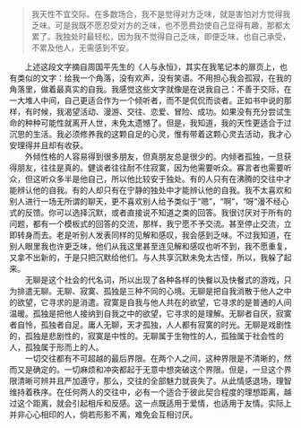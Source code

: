 
> 我天性不宜交际。在多数场合，我不是觉得对方乏味，就是害怕对方觉得我乏味。可是我既不愿忍受对方的乏味，也不愿费劲使自己显得有趣，那都太累了。我独处时最轻松，因为我不觉得自己乏味，即便乏味，也自己承受，不累及他人，无需感到不安。

&nbsp;&nbsp;&nbsp;&nbsp;&nbsp;&nbsp;&nbsp;上述这段文字摘自周国平先生的《人与永恒》，其实在我笔记本的扉页上，也有类似的文字：给我一个角落，没有欢声，没有笑语。不用担心我会孤寂，在我的角落里，做着最真实的自我。我感觉这些文字就像是在说我自己：不善于交际，在一大堆人中间，自己更适合作为一个倾听者，而不是侃侃而谈者。正如书中说的那样，有时候，我渴望活动、漫游、交往、恋爱、冒险、成功。如果没有充分尝试生命的种种可能性就离开人世，未免太遗憾了。但是，我知道，我的天性更适合于过沉思的生活。我必须修养我的这颗自足的心灵，惟有带着这颗心灵去活动，我才心安理得并且却有收获。<br>
　　外倾性格的人容易得到很多朋友，但真朋友总是很少的。内倾者孤独，一旦获得朋友，往往是真的。健谈者往往耐不住寂寞，因为他需要听众。寡言者也需要听众，但这听众多半是他自己，所以他比较安于独处。有的人只有在沸腾的交往中才能辨认他的自我。有的人却只有在宁静的独处中才能辨认他的自我。我不太喜欢和别人进行一场无所谓的聊天，更不喜欢别人给予类似于“嗯”，“啊”，“呀”漫不经心式的反馈。你可以选择沉默，或者直接说不知道之类的回答。我很讨厌对于所有的问题，都有一个模板式的回答的交流，那样，我宁愿不予交流。甚至停止交流，立即转身而去。老是听别人发表同样的见解和感叹，我会感到乏味。不过我知道，在别人眼里我也许更乏味，他们从我这里甚至连见解和感叹也听不到，我不愿重复，又拿不出新的，于是只把沉默给他们。与人共享沉默未免太古怪，所以，我躲了起来。<br>
　　无聊是这个社会的代名词，所以出现了各种各样的快餐以及快餐式的游戏，只为排遣无聊。无聊、寂寞、孤独是三种不同的心境。无聊是把自我消散于他人之中的欲望，它寻求的是消遣。寂寞是自我与他人共在的欲望，它寻求的是普通的人间温暖。孤独是把他人接纳到自我之中的欲望，它寻求的是理解。无聊者自厌，寂寞者自怜，孤独者自足。庸人无聊，天才孤独，人人都有寂寞的时光。无聊是戏剧性的，孤独是悲剧性的，寂寞是中性的。无聊属于生物性的人，孤独属于社会性的人，孤独属于形而上的人。<br>
　　一切交往都有不可超越的最后界限。在两个人之间，这种界限是不清晰的，然而又是确定的。一切麻烦和冲突都起于无意中想突破这个界限。但是，一旦这个界限清晰可辨并且严加遵守，那么，交往的全部魅力就丧失了。从此情感退场，理智维持着秩序。在任何两人的交往中，必有一个适合于彼此契合程度的理想距离，越过这个距离，就会引起相斥和反感。这一点既适用于爱情，也适用于友情。实际上并非心心相印的人，倘若形影不离，难免会互相讨厌。